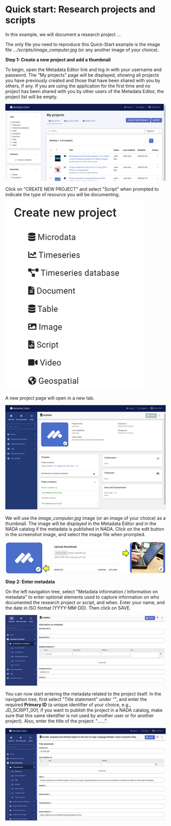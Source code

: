 # Quick start: Research projects and scripts

In this example, we will document a research project ... 

The only file you need to reproduce this Quick-Start example is the image file *.../scripts/image_computer.jpg* (or any another image of your choice).


**Step 1: Create a new project and add a thumbnail**

To begin, open the Metadata Editor link and log in with your username and password. The "My projects" page will be displayed, showing all projects you have previously created and those that have been shared with you by others, if any. If you are using the application for the first time and no project has been shared with you by other users of the Metadata Editor, the project list will be empty. 

![image](https://github.com/mah0001/metadata-editor-docs-v2/blob/main/img/ME_UG_v1-0-0_quick_start_scripts_project_page.png)

Click on "CREATE NEW PROJECT" and select "Script" when prompted to indicate the type of resource you will be documenting.

![image](https://github.com/mah0001/metadata-editor-docs-v2/blob/main/img/ME_UG_v1-0-0_quick_start_document_create_project_types.png)
  
A new project page will open in a new tab.

![image](https://github.com/mah0001/metadata-editor-docs-v2/blob/main/img/ME_UG_v1-0-0_quick_start_scripts_new_project_home.png)

We will use the *image_computer.jpg* image (or an image of your choice) as a thumbnail. The image will be displayed in the Metadata Editor and in the NADA catalog if the metadata is published in NADA. Click on the edit button in the screenshot image, and select the image file when prompted. 

![image](https://github.com/mah0001/metadata-editor-docs-v2/blob/main/img/ME_UG_v1-0-0_quick_start_scripts_edit_thumbnail.png)


**Step 2: Enter metadata**

On the left navigation tree, select "Metadata information / Information on metadata" to enter optional elements used to capture information on who documented the research project or script, and when. Enter your name, and the date in ISO format (YYYY-MM-DD). Then click on SAVE.

![image](https://github.com/mah0001/metadata-editor-docs-v2/blob/main/img/ME_UG_v1-0-0_quick_start_script_metadata_information_save.png)

You can now start entering the metadata related to the project itself. In the navigation tree, first select "Title statement" under "", and enter the required **Primary ID** (a unique identifier of your choice, e.g., JD_SCRIPT_001; if you want to publish the project in a NADA catalog, make sure that this same identifier is not used by another user or for another project). Also, enter the title of the project: "......".

![image](https://github.com/mah0001/metadata-editor-docs-v2/blob/main/img/ME_UG_v1-0-0_quick_start_script_identifier.png)







